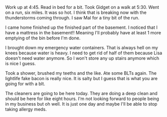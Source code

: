 Work up at 4:45. Read in bed for a bit. Took Gidget on a walk at 5:30. Went on a run, six miles. It was so hot. I think that is breaking now with the thunderstorms coming through. I saw Mal for a tiny bit of the run. 

I came home finished up the finished part of the basement. I noticed that I have a mattress in the basement!! Meaning I'll probably have at least 1 more emptying of the bin before I'm done. 

I brought down my emergency water containers. That is always hell on my knees because water is heavy. I need to get rid of half of them because Lisa doesn't need water anymore. So I won't store any up stairs anymore which is nice I guess. 

Took a shower, brushed my teeths and the like. Ate some BLTs again. The lightlife fake bacon is really nice. It is salty but I guess that is what you are going for with a blt. 

The cleaners are going to be here today. They are doing a deep clean and should be here for like eight hours. I'm not looking forward to people being in my business but oh well. It is just one day and maybe I'll be able to stop taking allergy meds. 

